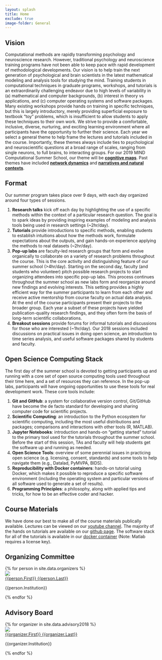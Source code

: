 ```yaml
---
layout: splash
title: Home
exclude: true
image-folder: General
---
```


## Vision
Computational methods are rapidly transforming psychology and neuroscience research. However, traditional psychology and neuroscience training programs have not been able to keep pace with rapid development of methodological developments. Our vision is to help train the next generation of psychological and brain scientists in the latest mathematical modeling and analysis tools for studying the mind. Training students in computational techniques in graduate programs, workshops, and tutorials is an extraordinarily challenging endeavor due to high levels of variability in (a) mathematical and computer backgrounds, (b) interest in theory vs applications, and (c) computer operating systems and software packages. Many existing workshops provide hands on training in specific techniques, but this is largely introductory, merely providing superficial exposure to textbook “toy” problems, which is insufficient to allow students to apply these techniques to their own work. We strive to provide a comfortable, inclusive, diverse, nurturing, and exciting learning environment where all participants have the opportunity to further their science.  Each year we select a general theme to help frame the lectures and tutorials included in the course.  Importantly, these themes always include ties to psychological and neuroscientific questions at a broad range of scales, ranging from single neurons, to full brains, to interacting groups. For our 2019 MIND Computational Summer School, our theme will be **[cognitive maps]({{site.url}}/current_year.html)**.  Past themes have included **[network dynamics]({{site.url}}/2017/08/13/multiscale-network-dynamics.html)** and **[narratives and natural contexts]({{site.url}}/2018/07/30/narratives-and-naturalistic-contexts.html)**.

## Format
Our summer program takes place over 9 days, with each day organized around four types of sessions.

1. **Research talks** kick off each day by highlighting the use of a specific methods within the context of a particular research question. The goal is to spark ideas by providing inspiring examples of modeling and analysis tools being used in research settings (~2hr/day).
2. **Tutorials** provide introductions to specific methods, enabling students to establish intuitions about how the methods work, formulate expectations about the outputs, and gain hands-on experience applying the methods to real datasets (~2hr/day).
3. **Pop-up labs** are faculty-led research groups that form and evolve organically to collaborate on a variety of research problems throughout the course. This is the core activity and distinguishing feature of our summer school (>4hr/day). Starting on the second day, faculty (and students who volunteer) pitch possible research projects to start organizing attendees into specific pop-up labs.  This process continues throughout the summer school as new labs form and reorganize around new findings and evolving interests. This setting provides a highly efficient way for the summer participants to learn from each other and receive active mentorship from course faculty on actual data analysis. At the end of the course participants present their projects to the broader group. Each year a subset of these projects have yielded publication-quality research findings, and they often form the basis of long-term scientific collaborations.
4. **Breakout sessions** provide forums for informal tutorials and discussions for those who are interested (~1hr/day). Our 2018 sessions included discussions on practical issues in doing open science, an introduction to time series analysis, and useful software packages shared by students and faculty.


## Open Science Computing Stack
The first day of the summer school is devoted to getting participants up and running with a core set of open source computing tools used throughout their time here, and a set of resources they can reference. In the pop-up labs, participants will have ongoing opportunities to use these tools for real development work. These core tools include:

1. **Git and GitHub**: a system for collaborative version control, Git/GitHub have become the de facto standard for developing and sharing computer code for scientific projects.
2. **Scientific Computing**: an introduction to the Python ecosystem for scientific computing, including the most useful distributions and packages; comparisons and interactions with other tools (R, MATLAB).
3. **Jupyter Notebooks**: introduction and hands-on “getting started” tutorial to the primary tool used for the tutorials throughout the summer school. Before the start of this session, TAs and faculty will help students get the software up and running as needed.
4. **Open Science Tools**: overview of some perennial issues in practicing open science (e.g. licensing, consent, standards) and some tools to help navigate them (e.g., Datalad, PyMVPA, BIDS).
5. **Reproducibility with Docker containers**: hands-on tutorial using Docker, which makes it possible to reproduce a specific software environment (including the operating system and particular versions of all software used to generate a set of results).
6. **Programming Principles**: a philosophy, along with applied tips and tricks, for how to be an effective coder and hacker.

## Course Materials
We have done our best to make all of the course materials publically available. Lectures can be viewed on our <a href="https://www.youtube.com/channel/UCFiU9ZsUybQPq14MgvZJZSQ" style="text-decoration:underline;">youtube channel</a>. The majority of the hands on tutorials are available on our <a href="https://github.com/Summer-MIND" style="text-decoration:underline;">github page</a>. The software stack for all of the tutorials is available in our <a href="https://github.com/Summer-MIND/mind-tools" style="text-decoration:underline;">docker container</a> (Note: Matlab requires a license key).


<div class="divider"></div>

## Organizing Committee
<section>
  <!-- <div class="container" id="faculty"> -->
    <div class="row" id="faculty">
      {% for person in site.data.organizers %}
        <div class="col s12 m6 l3">
          <div class="card hoverable" id="faculty">
            <div class="card-image" id="faculty">
              <a href="{{person.Website}}"><img src="{{site.url}}/images/Faculty/{{person.Picture}}"></a>
            </div>
            <div class="card-content">
              <span class="card-title center"><a href="{{person.Website}}">{{person.First}} <span>{{person.Last}}</span></a></span>
              <p class="center card-affiliation">{{person.Institution}}</p>
            </div>
          </div>
        </div>
      {% endfor %}
    </div>
  <!-- </div> -->
</section>

<div class="divider"></div>

## Advisory Board
<section>
  <!-- <div class="container" id="faculty"> -->
    <div class="row" id="faculty">
      {% for organizer in site.data.advisory2018 %}
        <div class="col s12 m6 l3">
          <div class="card hoverable" id="faculty">
            <div id="faculty" class="card-image">
              <a href="{{organizer.Website}}"><img src="{{site.url}}/images/Faculty/{{organizer.Picture}}"></a>
            </div>
            <div class="card-content">
              <span class="card-title center"><a href="{{organizer.Website}}">{{organizer.First}} {{organizer.Last}}</a></span>
              <p class="center">{{organizer.Institution}}</p>
            </div>
          </div>
        </div>
      {% endfor %}
    </div>
  <!-- </div> -->
</section>
